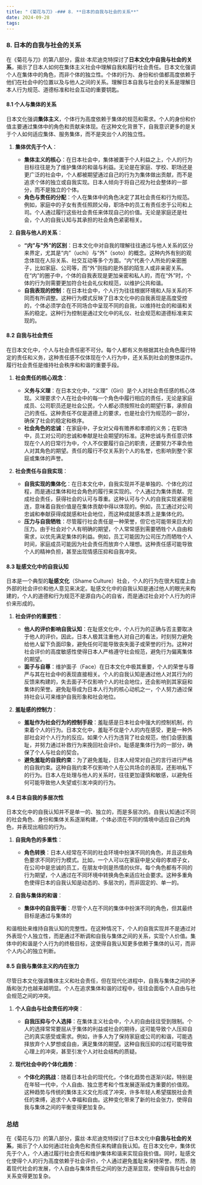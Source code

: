 ```yaml
---
title: "《菊花与刀》-### 8. **日本的自我与社会的关系**"
date: 2024-09-28
tags: 
---
```

### 8. **日本的自我与社会的关系**

在《菊花与刀》的第八部分，露丝·本尼迪克特探讨了**日本文化中自我与社会的关系**，揭示了日本人如何在集体主义社会中理解自我和履行社会责任。日本文化强调个人在集体中的角色，而非个体的独立性。个体的行为、身份和价值都高度依赖于他们在社会中的位置以及与他人之间的关系。理解日本自我与社会的关系是理解日本人行为规范、道德标准和社会互动的重要钥匙。

#### 8.1 **个人与集体的关系**

日本文化强调**集体主义**，个体行为高度依赖于集体的规范和需求。个人的身份和价值主要通过集体中的角色和贡献来体现。在这种文化背景下，自我意识更多的是关于个人如何适应集体、服务集体，而不是突出个人的独立性。

1. **集体优先于个人**：
   - **集体主义的核心**：在日本社会中，集体被置于个人利益之上，个人的行为目标往往是为了维护集体的和谐与利益。无论是在家庭、学校、职场还是更广泛的社会中，个人都被期望通过自己的行为为集体做出贡献，而不是追求个体的独立或自我实现。日本人倾向于将自己视为社会整体的一部分，而不是独立的个体。
   - **角色与责任的分配**：个人在集体中的角色决定了其社会责任和行为规范。例如，家庭中的子女有责任照顾父母，职场中的员工有责任忠于公司和上司。个人通过履行这些社会责任来体现自己的价值。无论是家庭还是社会，个人的自我认知与其承担的社会角色紧密相关。

2. **自我与他人的关系**：
   - **“内”与“外”的区别**：日本文化中对自我的理解往往通过与他人关系的区分来界定，尤其是“内”（uchi）与“外”（soto）的概念。这种内外有别的观念体现在人际关系、社交互动等多个方面。“内”代表个人所处的亲密圈子，比如家庭、公司等，而“外”则指的是外部的陌生人或非亲密关系。在“内”的圈子中，个体的自我表现是更加亲密和私人的，而在“外”时，个体的行为则需要更加符合社会礼仪和规范，以维护公共和谐。
   - **自我表现的控制**：在日本社会中，个人行为往往根据环境和人际关系的不同而有所调整。这种行为模式反映了日本文化中的自我表现是高度受控的，个体必须学会在不同场合中呈现不同的自我，以维持社会的和谐和关系的稳定。这种行为控制是通过文化中的礼仪、社会规范和道德标准来实现的。

#### 8.2 **自我与社会责任**

在日本文化中，个人与社会责任密不可分。每个人都有义务根据其社会角色履行特定的责任和义务，这种责任感不仅体现在个人行为中，还关系到社会的整体运作。履行社会责任是维持社会秩序和和谐的重要手段。

1. **社会责任的核心观念**：
   - **义务与义理**：在日本文化中，“义理”（Giri）是个人对社会责任感的核心体现。义理要求个人在社会中的每一个角色中履行相应的责任，无论是家庭成员、公司职员还是社会公民，个人都必须按照社会的期望行事，承担自己的责任。这种责任不仅是道德上的要求，也是社会行为规范的一部分，确保了社会的稳定和秩序。
   - **社会角色的忠诚**：在家庭中，子女对父母有赡养和孝顺的义务；在职场中，员工对公司的忠诚和奉献是社会期望的标准。这种忠诚与责任意识体现在个人的日常行为中，个人不仅要履行自己的职责，还要努力不辜负他人对其角色的期望。责任的履行不仅关系到个人的名誉，也影响到整个家庭或集体的声誉。

2. **社会责任与自我实现**：
   - **自我实现的集体化**：在日本文化中，自我实现并不是单独的、个体化的过程，而是通过集体和社会角色的履行来实现的。个人通过为集体贡献、完成社会责任，获得社会的认可与尊重。这种认可与个人的自我实现紧密相连，意味着自我价值是在集体贡献中得以体现的。例如，员工通过对公司忠诚和奉献获得成就感和社会地位，而这种成就感本质上是集体化的。
   - **压力与自我牺牲**：尽管履行社会责任是一种荣誉，但它也可能带来巨大的压力。由于社会对个人有明确的期望，个人常常感到需要牺牲个人自由和需求，以优先满足集体的利益。例如，员工可能因为公司压力而牺牲个人时间，家庭成员可能因为社会责任而放弃个人理想。这种责任感可能导致个人的精神负担，甚至出现情感压抑和自我冲突。

#### 8.3 **耻感文化中的自我认知**

日本是一个典型的**耻感文化**（Shame Culture）社会，个人的行为在很大程度上由外部的社会评价和他人意见来决定。耻感文化中的自我认知是通过他人的眼光来构建的，个人的道德和行为规范不是源自内心的自省，而是通过社会对个人行为的评价来形成的。

1. **社会评价的重要性**：
   - **他人的评价影响自我认知**：在耻感文化中，个人行为的正确与否主要取决于他人的评价。因此，日本人极其注重他人对自己的看法，时刻努力避免给他人留下负面印象，避免任何可能导致丧失面子或荣誉的行为。这种对社会评价的高度敏感性使得日本人严格遵守社会规范，避免行为偏离集体的期望。
   - **面子与自尊**：维护面子（Face）在日本文化中极其重要，个人的荣誉与尊严与其在社会中的表现直接相关。个人的自我认知是通过他人对其行为的反馈来构建的，失去面子不仅影响个人的社会地位，还会影响到其家庭和集体的荣誉。避免耻辱成为日本人行为的核心动机之一，个人努力通过保持社会认可来维护自我形象和社会地位。

2. **羞耻感的控制力**：
   - **羞耻作为社会行为的控制手段**：羞耻感是日本社会中强大的控制机制，约束着个人的行为。日本文化中，羞耻不仅是个人的内在感受，更是一种外部社会对个人行为的反应。如果个人行为违背了社会规范，他们会感到羞耻，并努力通过补救行为来挽回社会评价。耻感是集体行为的一部分，确保了个人与社会的契合。
   - **避免羞耻的自我约束**：为了避免羞耻，日本人经常对自己的言行进行严格的自我约束。这种自我约束不仅影响个人在公共场合的表现，还影响私下的行为。日本人在处理与他人的关系时，往往更加谨慎和敏感，以避免任何可能导致他人失望或引发冲突的行为。

#### 8.4 **日本自我的多层次性**

日本文化中的自我认知并不是单一的、独立的，而是多层次的。自我认知通过不同的社会角色、身份和集体关系逐渐构建，个体必须在不同的情境中适应自己的角色，并表现出相应的行为。

1. **自我角色的多重性**：
   - **角色转换**：日本人经常在不同的社会环境中扮演不同的角色，并且这些角色要求不同的行为模式。比如，一个人可以在家庭中是父母的孝顺子女，在公司中是忠诚的员工，在朋友中则是热情的伙伴。每个角色都有不同的行为期望，个人通过在不同环境中转换角色来适应社会要求。这种多重角色使得日本的自我认知是动态的、多层次的，而非固定的、单一的。
   
2. **自我与集体的和谐**：
   - **集体中的自我平衡**：尽管个人在不同的集体中扮演不同的角色，但其最终目标是通过与集体的

和谐相处来维持自我认知的完整性。在这种情况下，个人的自我实现并不是通过对外表现个人独立性，而是通过不断调和自我与集体之间的关系，实现个人价值。集体中的和谐是个人行为的终极目标，这使得自我认知更多依赖于集体的认可，而非个人内心的独立判断。

#### 8.5 **自我与集体主义的内在张力**

尽管日本文化强调集体主义和社会责任，但在现代化进程中，自我与集体之间的矛盾和张力也越来越明显。个人在追求集体和谐的过程中，往往会面临个人自由与社会规范之间的冲突。

1. **个人自由与社会责任的冲突**：
   - **自我压抑与个人选择**：在集体主义社会中，个人的自由往往受到限制。个人的选择常常要屈从于集体的利益或社会的期待，这可能导致个人压抑自己的真实感受或需求。例如，许多人为了保持家庭或公司的和谐，可能选择放弃个人梦想或自由，满足集体的期望。这种自我压抑的过程可能导致心理上的冲突，甚至引发个人对社会结构的质疑。
   
2. **现代社会中的个体化趋势**：
   - **个体化的挑战**：随着日本社会的现代化，个体化趋势也逐渐兴起，特别是在年轻一代中，个人自由、独立思考和个性发展逐渐成为重要的价值观。这种趋势与传统的集体主义文化形成了冲突，许多年轻人希望摆脱社会责任的束缚，追求个人幸福和自由。这种变化带来了新的社会张力，使得自我与集体之间的平衡变得更加复杂。

### 总结

在《菊花与刀》的第八部分，露丝·本尼迪克特探讨了日本文化中**自我与社会的关系**，揭示了个人如何通过社会角色和责任来构建自我认知。在日本文化中，集体优先于个人，个人通过履行社会责任和维护集体和谐来实现自我价值。同时，耻感文化使得个人的行为高度依赖于社会评价，个人通过避免羞耻来保持荣誉。然而，随着现代社会的发展，个人自由与集体责任之间的张力逐渐显现，使得自我与社会的关系变得更加复杂。